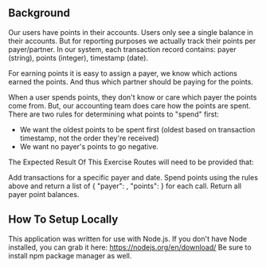 ## Background
Our users have points in their accounts. Users only see a single balance in their accounts. 
But for reporting purposes we actually track their points per payer/partner. 
In our system, each transaction record contains: payer (string), points (integer), timestamp (date).

For earning points it is easy to assign a payer, we know which actions earned the points. 
And thus which partner should be paying for the points.

When a user spends points, they don't know or care which payer the points come from. But, 
our accounting team does care how the points are spent. There are two rules for determining 
what points to "spend" first:
* We want the oldest points to be spent first (oldest based on transaction timestamp, not the order they're received)
* We want no payer's points to go negative.


The Expected Result Of This Exercise
Routes will need to be provided that:

Add transactions for a specific payer and date.
Spend points using the rules above and return a list of { "payer": , "points": } for each call.
Return all payer point balances.

## How To Setup Locally
This application was written for use with Node.js. If you don't have Node installed, you can 
grab it here: https://nodejs.org/en/download/ Be sure to install npm package manager as well.